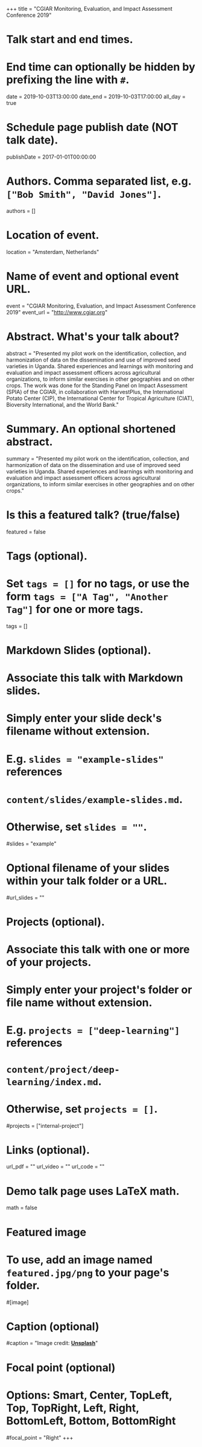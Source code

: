 +++
title = "CGIAR Monitoring, Evaluation, and Impact Assessment Conference 2019"

# Talk start and end times.
#   End time can optionally be hidden by prefixing the line with `#`.
date = 2019-10-03T13:00:00
date_end = 2019-10-03T17:00:00
all_day = true

# Schedule page publish date (NOT talk date).
publishDate = 2017-01-01T00:00:00

# Authors. Comma separated list, e.g. `["Bob Smith", "David Jones"]`.
authors = []

# Location of event.
location = "Amsterdam, Netherlands"

# Name of event and optional event URL.
event = "CGIAR Monitoring, Evaluation, and Impact Assessment Conference 2019"
event_url = "http://www.cgiar.org"

# Abstract. What's your talk about?
abstract = "Presented my pilot work on the identification, collection, and harmonization of data on the dissemination and use of improved seed varieties in Uganda. Shared experiences and learnings with monitoring and evaluation and impact assessment officers across agricultural organizations, to inform similar exercises in other geographies and on other crops. The work was done for the Standing Panel on Impact Assessment (SPIA) of the CGIAR, in collaboration with HarvestPlus, the International Potato Center (CIP), the International Center for Tropical Agriculture (CIAT), Bioversity International, and the World Bank."

# Summary. An optional shortened abstract.
summary = "Presented my pilot work on the identification, collection, and harmonization of data on the dissemination and use of improved seed varieties in Uganda. Shared experiences and learnings with monitoring and evaluation and impact assessment officers across agricultural organizations, to inform similar exercises in other geographies and on other crops."

# Is this a featured talk? (true/false)
featured = false

# Tags (optional).
#   Set `tags = []` for no tags, or use the form `tags = ["A Tag", "Another Tag"]` for one or more tags.
tags = []

# Markdown Slides (optional).
#   Associate this talk with Markdown slides.
#   Simply enter your slide deck's filename without extension.
#   E.g. `slides = "example-slides"` references 
#   `content/slides/example-slides.md`.
#   Otherwise, set `slides = ""`.
#slides = "example"

# Optional filename of your slides within your talk folder or a URL.
#url_slides = ""

# Projects (optional).
#   Associate this talk with one or more of your projects.
#   Simply enter your project's folder or file name without extension.
#   E.g. `projects = ["deep-learning"]` references 
#   `content/project/deep-learning/index.md`.
#   Otherwise, set `projects = []`.
#projects = ["internal-project"]

# Links (optional).
url_pdf = ""
url_video = ""
url_code = ""

# Demo talk page uses LaTeX math.
math = false

# Featured image
# To use, add an image named `featured.jpg/png` to your page's folder. 
#[image]
  # Caption (optional)
  #caption = "Image credit: [**Unsplash**](https://unsplash.com/photos/bzdhc5b3Bxs)"

  # Focal point (optional)
  # Options: Smart, Center, TopLeft, Top, TopRight, Left, Right, BottomLeft, Bottom, BottomRight
  #focal_point = "Right"
+++
